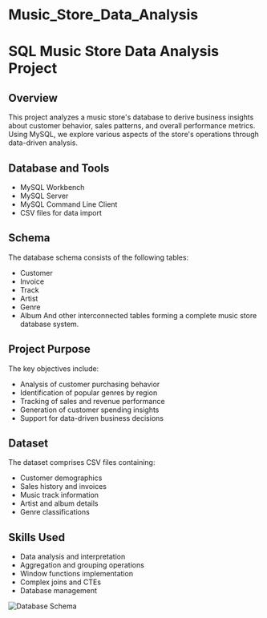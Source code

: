 # Music_Store_Data_Analysis

# SQL Music Store Data Analysis Project

## Overview
This project analyzes a music store's database to derive business insights about customer behavior, sales patterns, and overall performance metrics. Using MySQL, we explore various aspects of the store's operations through data-driven analysis.

## Database and Tools
* MySQL Workbench
* MySQL Server
* MySQL Command Line Client
* CSV files for data import

## Schema
The database schema consists of the following tables:
- Customer
- Invoice  
- Track
- Artist
- Genre
- Album
And other interconnected tables forming a complete music store database system.

## Project Purpose
The key objectives include:
- Analysis of customer purchasing behavior
- Identification of popular genres by region
- Tracking of sales and revenue performance
- Generation of customer spending insights 
- Support for data-driven business decisions

## Dataset
The dataset comprises CSV files containing:
- Customer demographics
- Sales history and invoices
- Music track information
- Artist and album details
- Genre classifications 

## Skills Used
- Data analysis and interpretation
- Aggregation and grouping operations
- Window functions implementation
- Complex joins and CTEs
- Database management

![Database Schema](https://user-images.githubusercontent.com/112153548/213707717-bfc9f479-52d9-407b-99e1-e94db7ae10a3.png)
